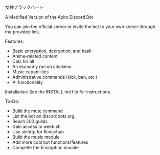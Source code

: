 女神ブラックハート

A Modified Version of the Axiro Discord Bot

You can join the official server or invite the bot to your own server through the provided link.

Features:
- Basic encryption, decryption, and hash
- Anime-related content
- Cats for all
- An economy run on chickens
- Music capabilities
- Administrative commands (kick, ban, etc.)
- AI functionality

Installation:
See the INSTALL.md file for instructions.

To-Do:
- Build the mute command
- List the bot on discordbots.org
- Reach 200 guilds
- Gain access to weeb.sh
- Use aiohttp for Konachan
- Build the music module
- Add more cool bot functions/features
- Complete the Encryption module
